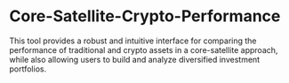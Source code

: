 # Core-Satellite-Crypto-Performance
This tool provides a robust and intuitive interface for comparing the performance of traditional and crypto assets in a core-satellite approach, while also allowing users to build and analyze diversified investment portfolios.
